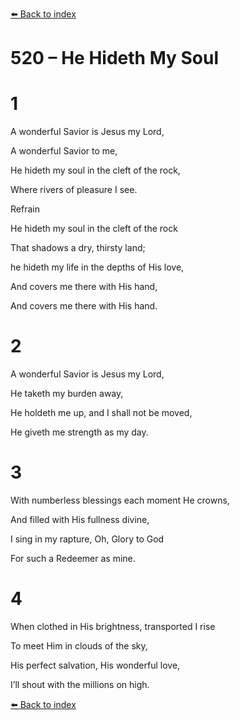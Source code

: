 [⬅️ Back to index](../README.md)

# 520 – He Hideth My Soul





# 1

A wonderful Savior is Jesus my Lord,

A wonderful Savior to me,

He hideth my soul in the cleft of the rock,

Where rivers of pleasure I see.



Refrain

He hideth my soul in the cleft of the rock

That shadows a dry, thirsty land;

he hideth my life in the depths of His love,

And covers me there with His hand,

And covers me there with His hand.



# 2

A wonderful Savior is Jesus my Lord,

He taketh my burden away,

He holdeth me up, and I shall not be moved,

He giveth me strength as my day.



# 3

With numberless blessings each moment He crowns,

And filled with His fullness divine,

I sing in my rapture, Oh, Glory to God

For such a Redeemer as mine.



# 4

When clothed in His brightness, transported I rise

To meet Him in clouds of the sky,

His perfect salvation, His wonderful love,

I’ll shout with the millions on high.

[⬅️ Back to index](../README.md)
